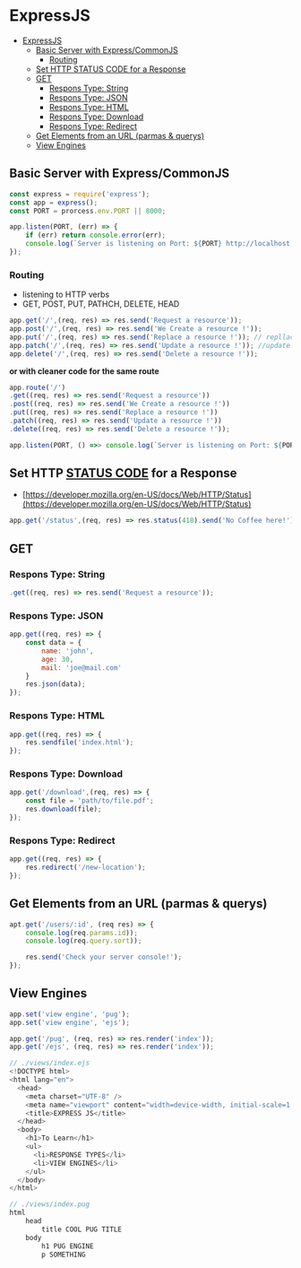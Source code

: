 # ExpressJS

- [ExpressJS](#expressjs)
  - [Basic Server with Express/CommonJS](#basic-server-with-expresscommonjs)
    - [Routing](#routing)
  - [Set HTTP STATUS CODE for a Response](#set-http-status-code-for-a-response)
  - [GET](#get)
    - [Respons Type: String](#respons-type-string)
    - [Respons Type: JSON](#respons-type-json)
    - [Respons Type: HTML](#respons-type-html)
    - [Respons Type: Download](#respons-type-download)
    - [Respons Type: Redirect](#respons-type-redirect)
  - [Get Elements from an URL (parmas \& querys)](#get-elements-from-an-url-parmas--querys)
  - [View Engines](#view-engines)

## Basic Server with Express/CommonJS

```javascript
const express = require('express');
const app = express();
const PORT = prorcess.env.PORT || 8000;

app.listen(PORT, (err) => {
    if (err) return console.error(err);
    console.log(`Server is listening on Port: ${PORT} http://localhost:${PORT}`)
});
```

### Routing

- listening to HTTP verbs
- GET, POST, PUT, PATHCH, DELETE, HEAD

```javascript
app.get('/',(req, res) => res.send('Request a resource'));
app.post('/',(req, res) => res.send('We Create a resource !'));
app.put('/',(req, res) => res.send('Replace a resource !')); // repllace
app.patch('/',(req, res) => res.send('Update a resource !')); //update
app.delete('/',(req, res) => res.send('Delete a resource !'));
```

**or with cleaner code for the same route**

```javascript
app.route('/')
.get((req, res) => res.send('Request a resource'))
.post((req, res) => res.send('We Create a resource !'))
.put((req, res) => res.send('Replace a resource !'))
.patch((req, res) => res.send('Update a resource !'))
.delete((req, res) => res.send('Delete a resource !'));

app.listen(PORT, () =>> console.log(`Server is listening on Port: ${PORT}`));
```

## Set HTTP [STATUS CODE](https://http-status-code.de/) for a Response

- [https://developer.mozilla.org/en-US/docs/Web/HTTP/Status](https://developer.mozilla.org/en-US/docs/Web/HTTP/Status)

```javascript
app.get('/status',(req, res) => res.status(418).send('No Coffee here!'));
```

## GET

### Respons Type: String

```javascript
.get((req, res) => res.send('Request a resource'));
```

### Respons Type: JSON

```javascript
app.get((req, res) => {
    const data = {
        name: 'john',
        age: 30,
        mail: 'joe@mail.com'
    }
    res.json(data);
});
```

### Respons Type: HTML

```javascript
app.get((req, res) => {
    res.sendfile('index.html');
});
```

### Respons Type: Download

```javascript
app.get('/download',(req, res) => {
    const file = 'path/to/file.pdf';
    res.download(file);
});
```

### Respons Type: Redirect

```javascript
app.get((req, res) => {
    res.redirect('/new-location');
});
```

## Get Elements from an URL (parmas & querys)

```javascript
apt.get('/users/:id', (req res) => {
    console.log(req.params.id));
    console.log(req.query.sort));

    res.send('Check your server console!');
});
```

## View Engines

```javascript
app.set('view engine', 'pug');
app.set('view engine', 'ejs');

app.get('/pug', (req, res) => res.render('index'));
app.get('/ejs', (req, res) => res.render('index'));
```

```javascript
// ./views/index.ejs
<!DOCTYPE html>
<html lang="en">
  <head>
    <meta charset="UTF-8" />
    <meta name="viewport" content="width=device-width, initial-scale=1.0" />
    <title>EXPRESS JS</title>
  </head>
  <body>
    <h1>To Learn</h1>
    <ul>
      <li>RESPONSE TYPES</li>
      <li>VIEW ENGINES</li>
    </ul>
  </body>
</html>
```

```javascript
// ./views/index.pug
html
    head
        title COOL PUG TITLE
    body
        h1 PUG ENGINE
        p SOMETHING
```
